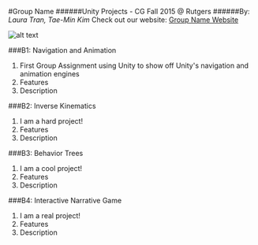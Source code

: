 #Group Name
######Unity Projects - CG Fall 2015 @ Rutgers
######By: *Laura Tran, Tae-Min Kim*
Check out our website: [Group Name Website](https://www.google.com "Google's Homepage!")

![alt text](teamLogo.png)

###B1: Navigation and Animation
1. First Group Assignment using Unity to show off Unity's navigation and animation engines
2. Features
3. Description

###B2: Inverse Kinematics
1. I am a hard project!
2. Features
3. Description

###B3: Behavior Trees
1. I am a cool project!
2. Features
3. Description

###B4: Interactive Narrative Game
1. I am a real project!
2. Features
3. Description
